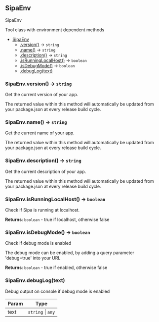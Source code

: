 <a name="SipaEnv"></a>

## SipaEnv
SipaEnv

Tool class with environment dependent methods

* [SipaEnv](#SipaEnv)
    * [.version()](#SipaEnv.version) &rarr; <code>string</code>
    * [.name()](#SipaEnv.name) &rarr; <code>string</code>
    * [.description()](#SipaEnv.description) &rarr; <code>string</code>
    * [.isRunningLocalHost()](#SipaEnv.isRunningLocalHost) &rarr; <code>boolean</code>
    * [.isDebugMode()](#SipaEnv.isDebugMode) &rarr; <code>boolean</code>
    * [.debugLog(text)](#SipaEnv.debugLog)

<a name="SipaEnv.version"></a>

### SipaEnv.version() &rarr; <code>string</code>
Get the current version of your app.

The returned value within this method will automatically be
updated from your package.json at every release build cycle.
<a name="SipaEnv.name"></a>

### SipaEnv.name() &rarr; <code>string</code>
Get the current name of your app.

The returned value within this method will automatically be
updated from your package.json at every release build cycle.
<a name="SipaEnv.description"></a>

### SipaEnv.description() &rarr; <code>string</code>
Get the current description of your app.

The returned value within this method will automatically be
updated from your package.json at every release build cycle.
<a name="SipaEnv.isRunningLocalHost"></a>

### SipaEnv.isRunningLocalHost() &rarr; <code>boolean</code>
Check if Sipa is running at localhost.

**Returns**: <code>boolean</code> - true if localhost, otherwise false  
<a name="SipaEnv.isDebugMode"></a>

### SipaEnv.isDebugMode() &rarr; <code>boolean</code>
Check if debug mode is enabled

The debug mode can be enabled, by adding a query parameter 'debug=true' into your URL

**Returns**: <code>boolean</code> - true if enabled, otherwise false  
<a name="SipaEnv.debugLog"></a>

### SipaEnv.debugLog(text)
Debug output on console if debug mode is enabled

| Param | Type |
| --- | --- |
| text | <code>string</code> \| <code>any</code> | 

